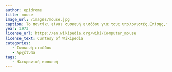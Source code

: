```yaml
---
author: epidrome
title: mouse
image_url: /images/mouse.jpg
caption: Το ποντίκι είναι συσκευή εισόδου για τους υπολογιστές.Επίσης,το όνομα αυτό προήλθε λόγω του σχήματος του το οποίο μοιάζει με ποντικό.
year: 1973
license_url: https://en.wikipedia.org/wiki/Computer_mouse
license_text: Curtesy of Wikipedia
categories:
   - Συσκευή εισόδου
   - Αρχέτυπα
tags:
   - Ηλεκρονική συσκευή
---
```


